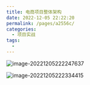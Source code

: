 ```yaml
---
title: 电商项目整体架构
date: 2022-12-05 22:22:20
permalink: /pages/a2556c/
categories:
  - 项目实战
tags:
  - 
---
```

![image-20221205222247637](https://img.jssjqd.cn/202212052223783.png)

![image-20221205222334415](https://img.jssjqd.cn/202212052223720.png)